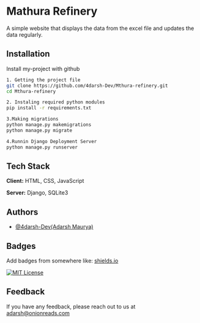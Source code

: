 
# Mathura Refinery

A simple website that displays the data from the excel file and updates the data regularly.


## Installation

Install my-project with github

```bash
1. Getting the project file
git clone https://github.com/4darsh-Dev/Mthura-refinery.git 
cd Mthura-refinery 

2. Instaling required python modules
pip install -r requirements.txt

3.Making migrations
python manage.py makemigrations
python manage.py migrate

4.Runnin Django Deployment Server
python manage.py runserver
```
    
## Tech Stack

**Client:** HTML, CSS, JavaScript

**Server:** Django, SQLite3


## Authors

- [@4darsh-Dev(Adarsh Maurya)](https://github.com/4darsh-Dev)


## Badges

Add badges from somewhere like: [shields.io](https://shields.io/)

[![MIT License](https://img.shields.io/badge/License-MIT-green.svg)](https://choosealicense.com/licenses/mit/)



## Feedback

If you have any feedback, please reach out to us at adarsh@onionreads.com

